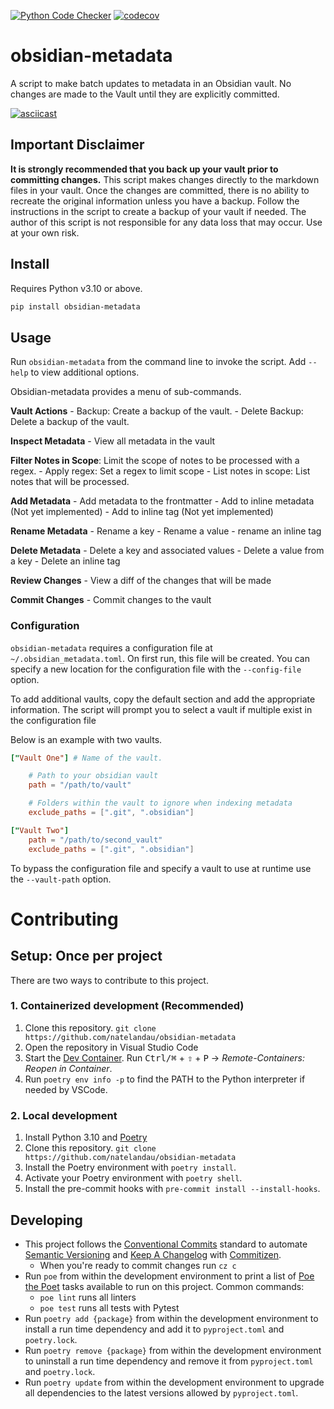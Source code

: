 [![Python Code Checker](https://github.com/natelandau/obsidian-metadata/actions/workflows/python-code-checker.yml/badge.svg)](https://github.com/natelandau/obsidian-metadata/actions/workflows/python-code-checker.yml) [![codecov](https://codecov.io/gh/natelandau/obsidian-metadata/branch/main/graph/badge.svg?token=3F2R43SSX4)](https://codecov.io/gh/natelandau/obsidian-metadata)
# obsidian-metadata
A script to make batch updates to metadata in an Obsidian vault. No changes are
 made to the Vault until they are explicitly committed.

[![asciicast](https://asciinema.org/a/555789.svg)](https://asciinema.org/a/555789)

## Important Disclaimer
**It is strongly recommended that you back up your vault prior to committing changes.** This script makes changes directly to the markdown files in your vault. Once the changes are committed, there is no ability to recreate the original information unless you have a backup.  Follow the instructions in the script to create a backup of your vault if needed.  The author of this script is not responsible for any data loss that may occur. Use at your own risk.


## Install
Requires Python v3.10 or above.

```bash
pip install obsidian-metadata
```

## Usage
Run `obsidian-metadata` from the command line to invoke the script.  Add `--help` to view additional options.

Obsidian-metadata provides a menu of sub-commands.

**Vault Actions**
    - Backup:        Create a backup of the vault.
    - Delete Backup: Delete a backup of the vault.

**Inspect Metadata**
    - View all metadata in the vault

**Filter Notes in Scope**:
Limit the scope of notes to be processed with a regex.
    - Apply regex:          Set a regex to limit scope
    - List notes in scope:  List notes that will be processed.

**Add Metadata**
    - Add metadata to the frontmatter
    - Add to inline metadata (Not yet implemented)
    - Add to inline tag (Not yet implemented)

**Rename Metadata**
    - Rename a key
    - Rename a value
    - rename an inline tag

**Delete Metadata**
    - Delete a key and associated values
    - Delete a value from a key
    - Delete an inline tag

**Review Changes**
    - View a diff of the changes that will be made

**Commit Changes**
    - Commit changes to the vault

### Configuration
`obsidian-metadata` requires a configuration file at `~/.obsidian_metadata.toml`.  On first run, this file will be created.  You can specify a new location for the configuration file with the `--config-file` option.

To add additional vaults, copy the default section and add the appropriate information. The script will prompt you to select a vault if multiple exist in the configuration file

Below is an example with two vaults.

```toml
["Vault One"] # Name of the vault.

    # Path to your obsidian vault
    path = "/path/to/vault"

    # Folders within the vault to ignore when indexing metadata
    exclude_paths = [".git", ".obsidian"]

["Vault Two"]
    path = "/path/to/second_vault"
    exclude_paths = [".git", ".obsidian"]
```

To bypass the configuration file and specify a vault to use at runtime use the `--vault-path` option.


# Contributing

## Setup: Once per project

There are two ways to contribute to this project.

### 1. Containerized development (Recommended)

1. Clone this repository. `git clone https://github.com/natelandau/obsidian-metadata`
2. Open the repository in Visual Studio Code
3. Start the [Dev Container](https://code.visualstudio.com/docs/remote/containers). Run <kbd>Ctrl/⌘</kbd> + <kbd>⇧</kbd> + <kbd>P</kbd> → _Remote-Containers: Reopen in Container_.
4. Run `poetry env info -p` to find the PATH to the Python interpreter if needed by VSCode.

### 2. Local development

1. Install Python 3.10 and [Poetry](https://python-poetry.org)
2. Clone this repository. `git clone https://github.com/natelandau/obsidian-metadata`
3. Install the Poetry environment with `poetry install`.
4. Activate your Poetry environment with `poetry shell`.
5. Install the pre-commit hooks with `pre-commit install --install-hooks`.

## Developing

-   This project follows the [Conventional Commits](https://www.conventionalcommits.org/) standard to automate [Semantic Versioning](https://semver.org/) and [Keep A Changelog](https://keepachangelog.com/) with [Commitizen](https://github.com/commitizen-tools/commitizen).
    -   When you're ready to commit changes run `cz c`
-   Run `poe` from within the development environment to print a list of [Poe the Poet](https://github.com/nat-n/poethepoet) tasks available to run on this project. Common commands:
    -   `poe lint` runs all linters
    -   `poe test` runs all tests with Pytest
-   Run `poetry add {package}` from within the development environment to install a run time dependency and add it to `pyproject.toml` and `poetry.lock`.
-   Run `poetry remove {package}` from within the development environment to uninstall a run time dependency and remove it from `pyproject.toml` and `poetry.lock`.
-   Run `poetry update` from within the development environment to upgrade all dependencies to the latest versions allowed by `pyproject.toml`.

